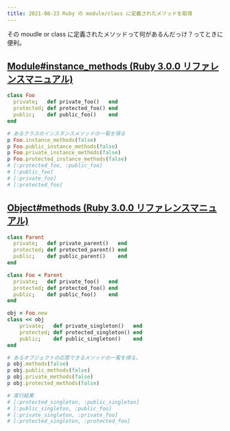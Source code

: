 ```yaml
---
title: 2021-08-23 Ruby の module/class に定義されたメソッドを取得
---
```


その moudle or class に定義されたメソッドって何があるんだっけ？ってときに便利。

## [Module#instance_methods (Ruby 3.0.0 リファレンスマニュアル)](https://docs.ruby-lang.org/ja/latest/method/Module/i/instance_methods.html)

```rb
class Foo
  private;   def private_foo()   end
  protected; def protected_foo() end
  public;    def public_foo()    end
end

# あるクラスのインスタンスメソッドの一覧を得る
p Foo.instance_methods(false)
p Foo.public_instance_methods(false)
p Foo.private_instance_methods(false)
p Foo.protected_instance_methods(false)
# [:protected_foo, :public_foo]
# [:public_foo]
# [:private_foo]
# [:protected_foo]
```

## [Object#methods (Ruby 3.0.0 リファレンスマニュアル)](https://docs.ruby-lang.org/ja/latest/method/Object/i/methods.html)


```rb
class Parent
  private;   def private_parent()   end
  protected; def protected_parent() end
  public;    def public_parent()    end
end

class Foo < Parent
  private;   def private_foo()   end
  protected; def protected_foo() end
  public;    def public_foo()    end
end

obj = Foo.new
class << obj
    private;   def private_singleton()   end
    protected; def protected_singleton() end
    public;    def public_singleton()    end
end

# あるオブジェクトの応答できるメソッドの一覧を得る。
p obj.methods(false)
p obj.public_methods(false)
p obj.private_methods(false)
p obj.protected_methods(false)

# 実行結果
# [:protected_singleton, :public_singleton]
# [:public_singleton, :public_foo]
# [:private_singleton, :private_foo]
# [:protected_singleton, :protected_foo]
```
